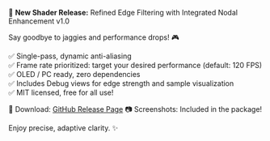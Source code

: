 
🚀 **New Shader Release:** Refined Edge Filtering with Integrated Nodal Enhancement v1.0

Say goodbye to jaggies and performance drops! 🎮

✅ Single-pass, dynamic anti-aliasing  
✅ Frame rate prioritized: target your desired performance (default: 120 FPS)  
✅ OLED / PC ready, zero dependencies  
✅ Includes Debug views for edge strength and sample visualization  
✅ MIT licensed, free for all use!

🔗 Download: [GitHub Release Page](#)
📷 Screenshots: Included in the package!

Enjoy precise, adaptive clarity. ✨

